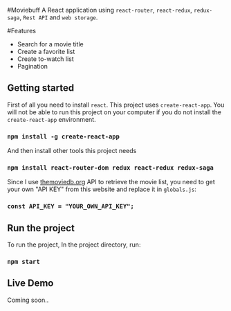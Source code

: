 #Moviebuff
A React application using `react-router`, `react-redux`, `redux-saga`, `Rest API` and `web storage`.

#Features
- Search for a movie title
- Create a favorite list
- Create to-watch list
- Pagination

## Getting started
First of all you need to install `react`. This project uses `create-react-app`. You will not be able to run this project on your computer if you do not install the `create-react-app` environment.

### `npm install -g create-react-app`

And then install other tools this project needs
### `npm install react-router-dom redux react-redux redux-saga`

Since I use [themoviedb.org](https://www.themoviedb.org/documentation/api) API to retrieve the movie list, you need to get your own "API KEY" from this website and replace it in `globals.js`:

### `const API_KEY = "YOUR_OWN_API_KEY";`

## Run the project
To run the project, In the project directory, run:

### `npm start`

## Live Demo
Coming soon..
